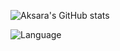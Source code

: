 ![Aksara's GitHub stats](https://github-readme-stats.vercel.app/api?username=khoirulaksara&theme=transparent&show_icons=true)

![Language](https://github-readme-stats.vercel.app/api/top-langs/?username=khoirulaksara&layout=compact)
